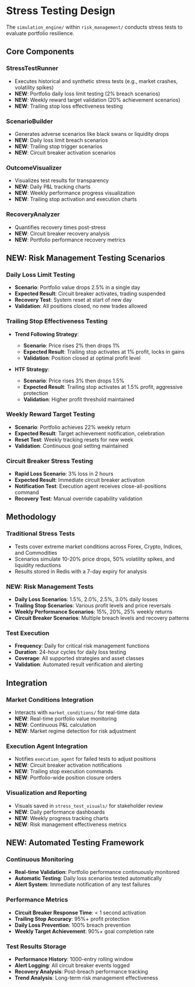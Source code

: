 # Stress Testing Design

The `simulation_engine/` within `risk_management/` conducts stress tests to evaluate portfolio resilience.

## Core Components

### StressTestRunner
- Executes historical and synthetic stress tests (e.g., market crashes, volatility spikes)
- **NEW**: Portfolio daily loss limit testing (2% breach scenarios)
- **NEW**: Weekly reward target validation (20% achievement scenarios)
- **NEW**: Trailing stop loss effectiveness testing

### ScenarioBuilder
- Generates adverse scenarios like black swans or liquidity drops
- **NEW**: Daily loss limit breach scenarios
- **NEW**: Trailing stop trigger scenarios
- **NEW**: Circuit breaker activation scenarios

### OutcomeVisualizer
- Visualizes test results for transparency
- **NEW**: Daily P&L tracking charts
- **NEW**: Weekly performance progress visualization
- **NEW**: Trailing stop activation and execution charts

### RecoveryAnalyzer
- Quantifies recovery times post-stress
- **NEW**: Circuit breaker recovery analysis
- **NEW**: Portfolio performance recovery metrics

## NEW: Risk Management Testing Scenarios

### Daily Loss Limit Testing
- **Scenario**: Portfolio value drops 2.5% in a single day
- **Expected Result**: Circuit breaker activates, trading suspended
- **Recovery Test**: System reset at start of new day
- **Validation**: All positions closed, no new trades allowed

### Trailing Stop Effectiveness Testing
- **Trend Following Strategy**:
  - **Scenario**: Price rises 2% then drops 1%
  - **Expected Result**: Trailing stop activates at 1% profit, locks in gains
  - **Validation**: Position closed at optimal profit level

- **HTF Strategy**:
  - **Scenario**: Price rises 3% then drops 1.5%
  - **Expected Result**: Trailing stop activates at 1.5% profit, aggressive protection
  - **Validation**: Higher profit threshold maintained

### Weekly Reward Target Testing
- **Scenario**: Portfolio achieves 22% weekly return
- **Expected Result**: Target achievement notification, celebration
- **Reset Test**: Weekly tracking resets for new week
- **Validation**: Continuous goal setting maintained

### Circuit Breaker Stress Testing
- **Rapid Loss Scenario**: 3% loss in 2 hours
- **Expected Result**: Immediate circuit breaker activation
- **Notification Test**: Execution agent receives close-all-positions command
- **Recovery Test**: Manual override capability validation

## Methodology

### Traditional Stress Tests
- Tests cover extreme market conditions across Forex, Crypto, Indices, and Commodities
- Scenarios simulate 10-20% price drops, 50% volatility spikes, and liquidity reductions
- Results stored in Redis with a 7-day expiry for analysis

### NEW: Risk Management Tests
- **Daily Loss Scenarios**: 1.5%, 2.0%, 2.5%, 3.0% daily losses
- **Trailing Stop Scenarios**: Various profit levels and price reversals
- **Weekly Performance Scenarios**: 15%, 20%, 25% weekly returns
- **Circuit Breaker Scenarios**: Multiple breach levels and recovery patterns

### Test Execution
- **Frequency**: Daily for critical risk management functions
- **Duration**: 24-hour cycles for daily loss testing
- **Coverage**: All supported strategies and asset classes
- **Validation**: Automated result verification and alerting

## Integration

### Market Conditions Integration
- Interacts with `market_conditions/` for real-time data
- **NEW**: Real-time portfolio value monitoring
- **NEW**: Continuous P&L calculation
- **NEW**: Market regime detection for risk adjustment

### Execution Agent Integration
- Notifies `execution_agent` for failed tests to adjust positions
- **NEW**: Circuit breaker activation notifications
- **NEW**: Trailing stop execution commands
- **NEW**: Portfolio-wide position closure orders

### Visualization and Reporting
- Visuals saved in `stress_test_visuals/` for stakeholder review
- **NEW**: Daily performance dashboards
- **NEW**: Weekly progress tracking charts
- **NEW**: Risk management effectiveness metrics

## NEW: Automated Testing Framework

### Continuous Monitoring
- **Real-time Validation**: Portfolio performance continuously monitored
- **Automatic Testing**: Daily loss scenarios tested automatically
- **Alert System**: Immediate notification of any test failures

### Performance Metrics
- **Circuit Breaker Response Time**: < 1 second activation
- **Trailing Stop Accuracy**: 95%+ profit protection
- **Daily Loss Prevention**: 100% breach prevention
- **Weekly Target Achievement**: 90%+ goal completion rate

### Test Results Storage
- **Performance History**: 1000-entry rolling window
- **Alert Logging**: All circuit breaker events logged
- **Recovery Analysis**: Post-breach performance tracking
- **Trend Analysis**: Long-term risk management effectiveness
